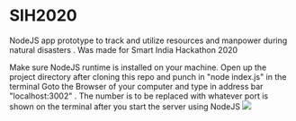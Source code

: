 # SIH2020
NodeJS app prototype to track and utilize resources and manpower during natural disasters . Was made for Smart India Hackathon 2020

Make sure NodeJS runtime is installed on your machine. 
Open up the project directory after cloning this repo and punch in "node index.js" in the terminal
Goto the Browser of your computer and type in address bar "localhost:3002" . The number is to be replaced with whatever port is shown
on the terminal after you start the server using NodeJS
![](small.gif)
